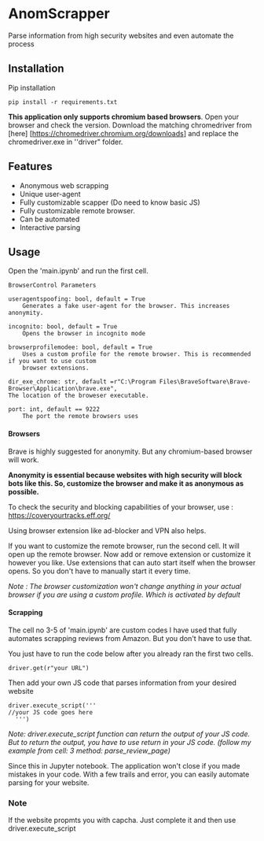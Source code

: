 # AnomScrapper
Parse information from high security websites and even automate the process


## Installation

Pip installation

	pip install -r requirements.txt

**This application only supports chromium based browsers**. Open your browser and check the version. Download the matching chromedriver from [here] [https://chromedriver.chromium.org/downloads] and replace the chromedriver.exe in ''driver" folder. 

## Features

* Anonymous web scrapping
* Unique user-agent
* Fully customizable scapper (Do need to know basic JS)
* Fully customizable remote browser. 
* Can be automated
* Interactive parsing

## Usage

Open the 'main.ipynb' and run the first cell.

	BrowserControl Parameters

	useragentspoofing: bool, default = True
		Generates a fake user-agent for the browser. This increases anonymity.
		
	incognito: bool, default = True
		Opens the browser in incognito mode 
		
	browserprofilemodee: bool, default = True  
		Uses a custom profile for the remote browser. This is recommended if you want to use custom 
		browser extensions.
		
	dir_exe_chrome: str, default =r"C:\Program Files\BraveSoftware\Brave-Browser\Application\brave.exe",  
	The location of the broweser executable.
	
	port: int, default == 9222
		The port the remote browsers uses

#### Browsers

Brave is highly suggested for anonymity. But any chromium-based browser will work.

**Anonymity is essential because websites with high security will block bots like this. So, customize the browser and make it as anonymous as possible.**

To check the security and blocking capabilities of your browser, use : https://coveryourtracks.eff.org/

Using browser extension like ad-blocker and VPN also helps.

If you want to customize the remote browser, run the second cell. It will open up the remote browser. Now add or remove extension or customize it however you like. Use extensions that can auto start itself when the browser opens. So you don't have to manually start it every time.

*Note : The browser customization won't change anything in your actual browser if you are using a custom profile. Which is activated by default*


#### Scrapping

The cell no 3-5 of 'main.ipynb' are custom codes I have used that fully automates scrapping reviews from Amazon. But you don't have to use that. 

You just have to run the code below after you already ran the first two cells.

	driver.get(r"your URL")

Then add your own JS code that parses information from your desired website

	driver.execute_script('''
	//your JS code goes here
	  ''')

*Note: driver.execute_script function can return the output of your JS code. But to return the output, you have to use return in your JS code. (follow my example from cell: 3 method: parse_review_page)* 

Since this in Jupyter notebook. The application won't close if you made mistakes in your code. With a few trails and error, you can easily automate parsing for your website.

### Note 

If the website propmts you with capcha. Just complete it and then use driver.execute_script
